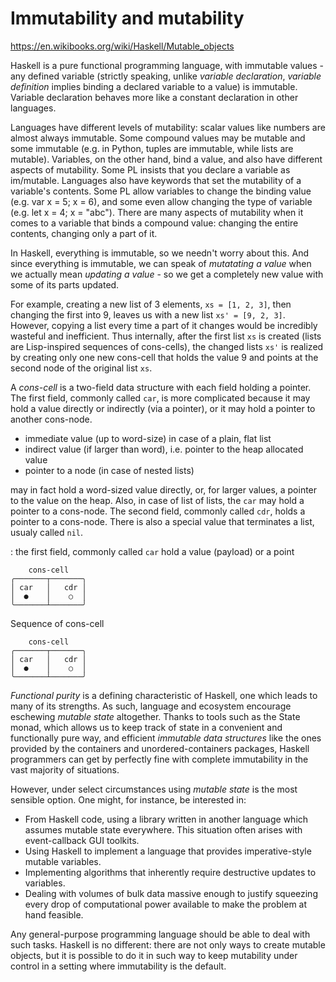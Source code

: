 # Immutability and mutability

https://en.wikibooks.org/wiki/Haskell/Mutable_objects




Haskell is a pure functional programming language, with immutable values - any defined variable (strictly speaking, unlike *variable declaration*, *variable definition* implies binding a declared variable to a value) is immutable. Variable declaration behaves more like a constant declaration in other languages.

Languages have different levels of mutability: scalar values like numbers are almost always immutable. Some compound values may be mutable and some immutable (e.g. in Python, tuples are immutable, while lists are mutable). Variables, on the other hand, bind a value, and also have different aspects of mutability. Some PL insists that you declare a variable as im/mutable. Languages also have keywords that set the mutability of a variable's contents. Some PL allow variables to change the binding value (e.g. var x = 5; x = 6), and some even allow changing the type of variable (e.g. let x = 4; x = "abc"). There are many aspects of mutability when it comes to a variable that binds a compound value: changing the entire contents, changing only a part of it.

In Haskell, everything is immutable, so we needn't worry about this. And since everything is immutable, we can speak of *mutatating a value* when we actually mean *updating a value* - so we get a completely new value with some of its parts updated.

For example, creating a new list of 3 elements, `xs = [1, 2, 3]`, then changing the first into 9, leaves us with a new list `xs' = [9, 2, 3]`. However, copying a list every time a part of it changes would be incredibly wasteful and inefficient. Thus internally, after the first list `xs` is created (lists are Lisp-inspired sequences of cons-cells), the changed lists `xs'` is realized by creating only one new cons-cell that holds the value 9 and points at the second node of the original list `xs`.


A *cons-cell* is a two-field data structure with each field holding a pointer. The first field, commonly called `car`, is more complicated because it may hold a value directly or indirectly (via a pointer), or it may hold a pointer to another cons-node.
- immediate value (up to word-size) in case of a plain, flat list
- indirect value (if larger than word), i.e. pointer to the heap allocated value
- pointer to a node (in case of nested lists)


may in fact hold a word-sized value directly, or, for larger values, a pointer to the value on the heap. Also, in case of list of lists, the `car` may hold a pointer to a cons-node. The second field, commonly called `cdr`, holds a pointer to a cons-node. There is also a special value that terminates a list, usualy called `nil`.



: the first field, commonly called `car` hold a value (payload) or a point

```
    cons-cell
╭───────┬───────╮
│ car   │   cdr │
│  ●    │    ○  │
╰───────┴───────╯
```

Sequence of cons-cell

```
    cons-cell
╭───────┬───────╮
│ car   │   cdr │
│  ●    │    ○  │
╰───────┴───────╯
```



*Functional purity* is a defining characteristic of Haskell, one which leads to many of its strengths. As such, language and ecosystem encourage eschewing *mutable state* altogether. Thanks to tools such as the State monad, which allows us to keep track of state in a convenient and functionally pure way, and efficient *immutable data structures* like the ones provided by the containers and unordered-containers packages, Haskell programmers can get by perfectly fine with complete immutability in the vast majority of situations.

However, under select circumstances using *mutable state* is the most sensible option. One might, for instance, be interested in:
- From Haskell code, using a library written in another language which assumes mutable state everywhere. This situation often arises with event-callback GUI toolkits.
- Using Haskell to implement a language that provides imperative-style mutable variables.
- Implementing algorithms that inherently require destructive updates to variables.
- Dealing with volumes of bulk data massive enough to justify squeezing every drop of computational power available to make the problem at hand feasible.

Any general-purpose programming language should be able to deal with such tasks. Haskell is no different: there are not only ways to create mutable objects, but it is possible to do it in such way to keep mutability under control in a setting where immutability is the default.
